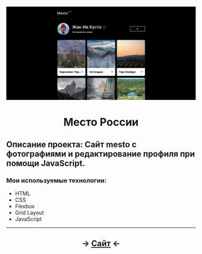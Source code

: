 ![Картинка](https://github.com/Artmo0z/mesto/raw/main/images/mesto.png)

<h1 align="center">Место России</h1>

## Описание проекта: Сайт mesto с фотографиями и редактирование профиля при помощи JavaScript.


### Мои используемые технологии:
* HTML
* CSS
* Flexbox
* Grid Layout
* JavaScript
___________

<h2 align="center">-> <a href="https://artmo0z.github.io/mesto/">Сайт</a> <-</h1>

